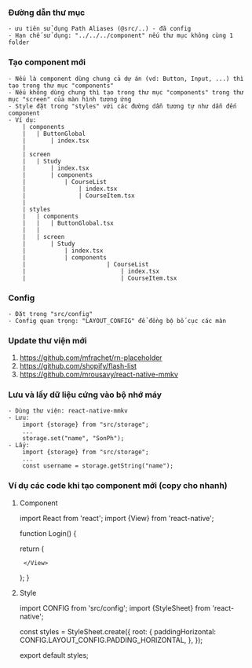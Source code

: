### Đường dẫn thư mục
    - ưu tiên sử dụng Path Aliases (@src/..) - đã config
    - Hạn chế sử dụng: "../../../component" nếu thư mục không cùng 1 folder

### Tạo component mới
    - Nếu là component dùng chung cả dự án (vd: Button, Input, ...) thì tạo trong thư mục "components"
    - Nếu không dùng chung thì tạo trong thư mục "components" trong thư mục "screen" của màn hình tương ứng
    - Style đặt trong "styles" với các đường dẫn tương tự như dẫn đến component
    - Ví dụ:
        | components
        |   | ButtonGlobal
        |       | index.tsx
        |
        | screen
        |   | Study
        |       | index.tsx
        |       | components
        |           | CourseList
        |               | index.tsx
        |               | CourseItem.tsx
        |
        | styles
        |   | components
        |   |   | ButtonGlobal.tsx
        |   |
        |   | screen
        |       | Study
        |           | index.tsx
        |           | components
        |                       | CourseList
        |                           | index.tsx
        |                           | CourseItem.tsx

### Config
    - Đặt trong "src/config"
    - Config quan trọng: "LAYOUT_CONFIG" để đồng bộ bố cục các màn

### Update thư viện mới
1. https://github.com/mfrachet/rn-placeholder
2. https://github.com/shopify/flash-list
3. https://github.com/mrousavy/react-native-mmkv

### Lưu và lấy dữ liệu cứng vào bộ nhớ máy
    - Dùng thư viện: react-native-mmkv
    - Lưu:
        import {storage} from "src/storage";
        ...
        storage.set("name", "SonPh");
    - Lấy: 
        import {storage} from "src/storage";
        ...
        const username = storage.getString("name");

### Ví dụ các code khi tạo component mới (copy cho nhanh)
1. Component

    import React from 'react';
    import {View} from 'react-native';

    function Login() {

    return (
        <View style={styles.root}>

        </View>
    ); }

2. Style

    import CONFIG from 'src/config';
    import {StyleSheet} from 'react-native';

    const styles = StyleSheet.create({
        root: {
            paddingHorizontal: CONFIG.LAYOUT_CONFIG.PADDING_HORIZONTAL,
        },
    });

    export default styles;
